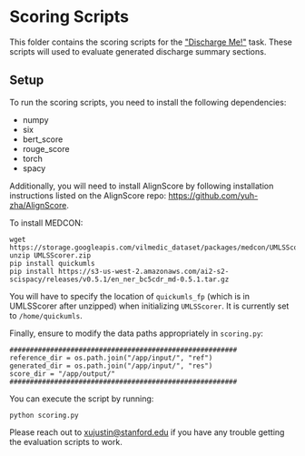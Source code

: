 # Scoring Scripts

This folder contains the scoring scripts for the ["Discharge Me!"](https://stanford-aimi.github.io/discharge-me/) task. These scripts will used to evaluate generated discharge summary sections.

## Setup

To run the scoring scripts, you need to install the following dependencies:

- numpy
- six
- bert_score
- rouge_score
- torch
- spacy

Additionally, you will need to install AlignScore by following installation instructions listed on the AlignScore repo: https://github.com/yuh-zha/AlignScore.

To install MEDCON:
```
wget https://storage.googleapis.com/vilmedic_dataset/packages/medcon/UMLSScorer.zip
unzip UMLSScorer.zip
pip install quickumls
pip install https://s3-us-west-2.amazonaws.com/ai2-s2-scispacy/releases/v0.5.1/en_ner_bc5cdr_md-0.5.1.tar.gz
```

You will have to specify the location of ```quickumls_fp``` (which is in UMLSScorer after unzipped) when initializing ```UMLSScorer```. It is currently set to ```/home/quickumls```.

Finally, ensure to modify the data paths appropriately in ```scoring.py```:
```
########################################################
reference_dir = os.path.join("/app/input/", "ref")
generated_dir = os.path.join("/app/input/", "res")
score_dir = "/app/output/"
########################################################
```

You can execute the script by running:
```
python scoring.py
```

Please reach out to xujustin@stanford.edu if you have any trouble getting the evaluation scripts to work.
